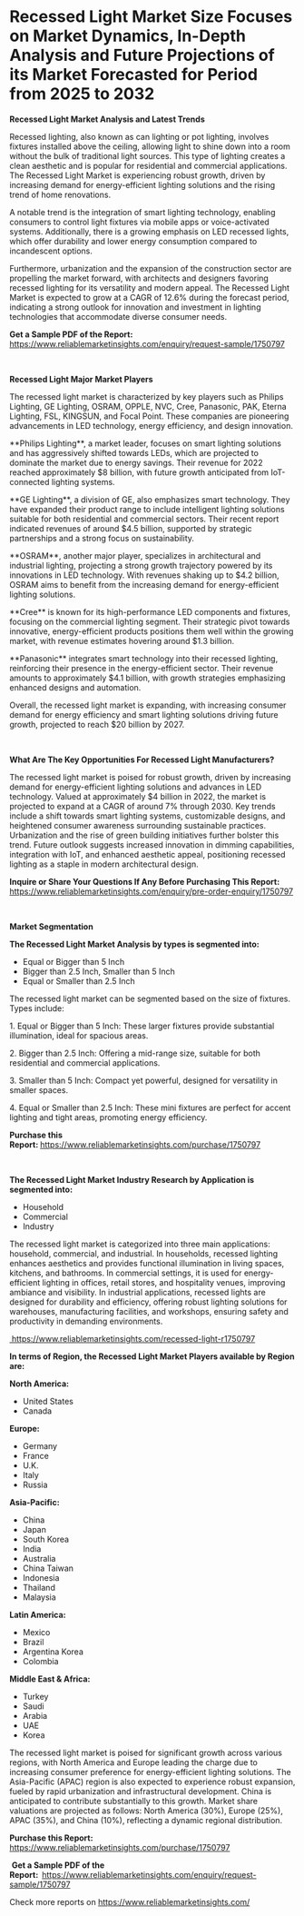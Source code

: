 <p><h1>Recessed Light Market Size Focuses on Market Dynamics, In-Depth Analysis and Future Projections of its Market Forecasted for Period from 2025 to 2032</h1></p><p><strong>Recessed Light Market Analysis and Latest Trends</strong></p>
<p><p>Recessed lighting, also known as can lighting or pot lighting, involves fixtures installed above the ceiling, allowing light to shine down into a room without the bulk of traditional light sources. This type of lighting creates a clean aesthetic and is popular for residential and commercial applications. The Recessed Light Market is experiencing robust growth, driven by increasing demand for energy-efficient lighting solutions and the rising trend of home renovations. </p><p>A notable trend is the integration of smart lighting technology, enabling consumers to control light fixtures via mobile apps or voice-activated systems. Additionally, there is a growing emphasis on LED recessed lights, which offer durability and lower energy consumption compared to incandescent options. </p><p>Furthermore, urbanization and the expansion of the construction sector are propelling the market forward, with architects and designers favoring recessed lighting for its versatility and modern appeal. The Recessed Light Market is expected to grow at a CAGR of 12.6% during the forecast period, indicating a strong outlook for innovation and investment in lighting technologies that accommodate diverse consumer needs.</p></p>
<p><strong>Get a Sample PDF of the Report:&nbsp;</strong> <a href="https://www.reliablemarketinsights.com/enquiry/request-sample/1750797?utm_campaign=3529&utm_medium=2&utm_source=Github&utm_content=ia&utm_term=04042025&utm_id=recessed-light">https://www.reliablemarketinsights.com/enquiry/request-sample/1750797</a></p>
<p>&nbsp;</p>
<p><strong>Recessed Light Major Market Players</strong></p>
<p><p>The recessed light market is characterized by key players such as Philips Lighting, GE Lighting, OSRAM, OPPLE, NVC, Cree, Panasonic, PAK, Eterna Lighting, FSL, KINGSUN, and Focal Point. These companies are pioneering advancements in LED technology, energy efficiency, and design innovation.</p><p>**Philips Lighting**, a market leader, focuses on smart lighting solutions and has aggressively shifted towards LEDs, which are projected to dominate the market due to energy savings. Their revenue for 2022 reached approximately $8 billion, with future growth anticipated from IoT-connected lighting systems.</p><p>**GE Lighting**, a division of GE, also emphasizes smart technology. They have expanded their product range to include intelligent lighting solutions suitable for both residential and commercial sectors. Their recent report indicated revenues of around $4.5 billion, supported by strategic partnerships and a strong focus on sustainability.</p><p>**OSRAM**, another major player, specializes in architectural and industrial lighting, projecting a strong growth trajectory powered by its innovations in LED technology. With revenues shaking up to $4.2 billion, OSRAM aims to benefit from the increasing demand for energy-efficient lighting solutions.</p><p>**Cree** is known for its high-performance LED components and fixtures, focusing on the commercial lighting segment. Their strategic pivot towards innovative, energy-efficient products positions them well within the growing market, with revenue estimates hovering around $1.3 billion.</p><p>**Panasonic** integrates smart technology into their recessed lighting, reinforcing their presence in the energy-efficient sector. Their revenue amounts to approximately $4.1 billion, with growth strategies emphasizing enhanced designs and automation.</p><p>Overall, the recessed light market is expanding, with increasing consumer demand for energy efficiency and smart lighting solutions driving future growth, projected to reach $20 billion by 2027.</p></p>
<p>&nbsp;</p>
<p><strong>What Are The Key Opportunities For Recessed Light Manufacturers?</strong></p>
<p><p>The recessed light market is poised for robust growth, driven by increasing demand for energy-efficient lighting solutions and advances in LED technology. Valued at approximately $4 billion in 2022, the market is projected to expand at a CAGR of around 7% through 2030. Key trends include a shift towards smart lighting systems, customizable designs, and heightened consumer awareness surrounding sustainable practices. Urbanization and the rise of green building initiatives further bolster this trend. Future outlook suggests increased innovation in dimming capabilities, integration with IoT, and enhanced aesthetic appeal, positioning recessed lighting as a staple in modern architectural design.</p></p>
<p><strong>Inquire or Share Your Questions If Any Before Purchasing This Report:</strong> <a href="https://www.reliablemarketinsights.com/enquiry/pre-order-enquiry/1750797?utm_campaign=3529&utm_medium=2&utm_source=Github&utm_content=ia&utm_term=04042025&utm_id=recessed-light">https://www.reliablemarketinsights.com/enquiry/pre-order-enquiry/1750797</a></p>
<p>&nbsp;</p>
<p><strong>Market Segmentation</strong></p>
<p><strong>The Recessed Light Market Analysis by types is segmented into:</strong></p>
<p><ul><li>Equal or Bigger than 5 Inch</li><li>Bigger than 2.5 Inch, Smaller than 5 Inch</li><li>Equal or Smaller than 2.5 Inch</li></ul></p>
<p><p>The recessed light market can be segmented based on the size of fixtures. Types include: </p><p>1. Equal or Bigger than 5 Inch: These larger fixtures provide substantial illumination, ideal for spacious areas.</p><p>2. Bigger than 2.5 Inch: Offering a mid-range size, suitable for both residential and commercial applications.</p><p>3. Smaller than 5 Inch: Compact yet powerful, designed for versatility in smaller spaces.</p><p>4. Equal or Smaller than 2.5 Inch: These mini fixtures are perfect for accent lighting and tight areas, promoting energy efficiency.</p></p>
<p><strong>Purchase this Report:&nbsp;</strong><a href="https://www.reliablemarketinsights.com/purchase/1750797?utm_campaign=3529&utm_medium=2&utm_source=Github&utm_content=ia&utm_term=04042025&utm_id=recessed-light">https://www.reliablemarketinsights.com/purchase/1750797</a></p>
<p>&nbsp;</p>
<p><strong>The Recessed Light Market Industry Research by Application is segmented into:</strong></p>
<p><ul><li>Household</li><li>Commercial</li><li>Industry</li></ul></p>
<p><p>The recessed light market is categorized into three main applications: household, commercial, and industrial. In households, recessed lighting enhances aesthetics and provides functional illumination in living spaces, kitchens, and bathrooms. In commercial settings, it is used for energy-efficient lighting in offices, retail stores, and hospitality venues, improving ambiance and visibility. In industrial applications, recessed lights are designed for durability and efficiency, offering robust lighting solutions for warehouses, manufacturing facilities, and workshops, ensuring safety and productivity in demanding environments.</p></p>
<p><a href="https://www.reliablemarketinsights.com/recessed-light-r1750797?utm_campaign=3529&utm_medium=2&utm_source=Github&utm_content=ia&utm_term=04042025&utm_id=recessed-light">&nbsp;https://www.reliablemarketinsights.com/recessed-light-r1750797</a></p>
<p><strong>In terms of Region, the Recessed Light Market Players available by Region are:</strong></p>
<p>
    <p> <strong> North America: </strong>
        <ul>
            <li>United States</li>
            <li>Canada</li>
        </ul>
        </p> 
    <p> <strong> Europe: </strong>
        <ul>
            <li>Germany</li>
            <li>France</li>
            <li>U.K.</li>
            <li>Italy</li>
            <li>Russia</li>
        </ul>
        </p> 
    <p> <strong> Asia-Pacific: </strong>
        <ul>
            <li>China</li>
            <li>Japan</li>
            <li>South Korea</li>
            <li>India</li>
            <li>Australia</li>
            <li>China Taiwan</li>
            <li>Indonesia</li>
            <li>Thailand</li>
            <li>Malaysia</li>
        </ul>
        </p> 
    <p> <strong> Latin America: </strong>
        <ul>
            <li>Mexico</li>
            <li>Brazil</li>
            <li>Argentina Korea</li>
            <li>Colombia</li>
        </ul>
        </p> 
    <p> <strong> Middle East & Africa: </strong>
        <ul>
            <li>Turkey</li>
            <li>Saudi</li>
            <li>Arabia</li>
            <li>UAE</li>
            <li>Korea</li>
        </ul>
    </p>
    </p>
<p><p>The recessed light market is poised for significant growth across various regions, with North America and Europe leading the charge due to increasing consumer preference for energy-efficient lighting solutions. The Asia-Pacific (APAC) region is also expected to experience robust expansion, fueled by rapid urbanization and infrastructural development. China is anticipated to contribute substantially to this growth. Market share valuations are projected as follows: North America (30%), Europe (25%), APAC (35%), and China (10%), reflecting a dynamic regional distribution.</p></p>
<p><strong>Purchase this Report: </strong><a href="https://www.reliablemarketinsights.com/purchase/1750797?utm_campaign=3529&utm_medium=2&utm_source=Github&utm_content=ia&utm_term=04042025&utm_id=recessed-light">https://www.reliablemarketinsights.com/purchase/1750797</a></p>
<p>&nbsp;<strong>Get a Sample PDF of the Report:&nbsp;&nbsp;</strong><a href="https://www.reliablemarketinsights.com/enquiry/request-sample/1750797?utm_campaign=3529&utm_medium=2&utm_source=Github&utm_content=ia&utm_term=04042025&utm_id=recessed-light">https://www.reliablemarketinsights.com/enquiry/request-sample/1750797</a></p>
<p><strong></strong></p>
<p>Check more reports on <a href="https://www.reliablemarketinsights.com/?utm_campaign=3529&utm_medium=2&utm_source=Github&utm_content=ia&utm_term=04042025&utm_id=recessed-light">https://www.reliablemarketinsights.com/</a></p>